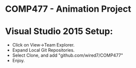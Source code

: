 # COMP477 - Animation Project

# Visual Studio 2015 Setup:

- Click on View->Team Explorer.
- Expand Local Git Repositories.
- Select Clone, and add "github.com/wired7/COMP477"
- Enjoy.
